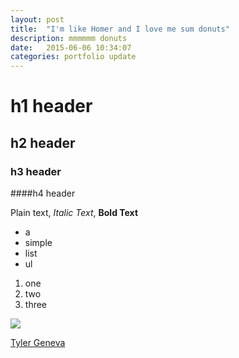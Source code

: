 ```yaml
---
layout: post
title:  "I'm like Homer and I love me sum donuts"
description: mmmmmm donuts
date:   2015-06-06 10:34:07
categories: portfolio update
---
```


# h1 header

## h2 header

### h3 header

####h4 header


Plain text, *Italic Text*, **Bold Text**

- a
- simple
- list
- ul

1. one
2. two
3. three

<img src="http://www.simpsoncrazy.com/content/pictures/homer/HomerSimpson15.gif"> 

<a href="httpl//tylergeneva.com">Tyler Geneva</a>
